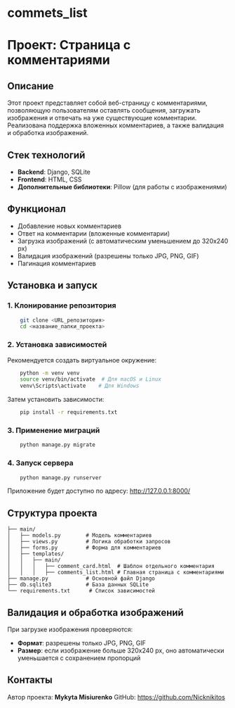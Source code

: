 # commets_list
# Проект: Страница с комментариями

## Описание
Этот проект представляет собой веб-страницу с комментариями, позволяющую пользователям оставлять сообщения, загружать изображения и отвечать на уже существующие комментарии. Реализована поддержка вложенных комментариев, а также валидация и обработка изображений.

## Стек технологий
- **Backend**: Django, SQLite
- **Frontend**: HTML, CSS
- **Дополнительные библиотеки**: Pillow (для работы с изображениями)

## Функционал
- Добавление новых комментариев
- Ответ на комментарии (вложенные комментарии)
- Загрузка изображений (с автоматическим уменьшением до 320x240 px)
- Валидация изображений (разрешены только JPG, PNG, GIF)
- Пагинация комментариев

## Установка и запуск
### 1. Клонирование репозитория
```sh
    git clone <URL_репозитория>
    cd <название_папки_проекта>
```
### 2. Установка зависимостей
Рекомендуется создать виртуальное окружение:
```sh
    python -m venv venv
    source venv/bin/activate  # Для macOS и Linux
    venv\Scripts\activate    # Для Windows
```
Затем установить зависимости:
```sh
    pip install -r requirements.txt
```
### 3. Применение миграций
```sh
    python manage.py migrate
```
### 4. Запуск сервера
```sh
    python manage.py runserver
```
Приложение будет доступно по адресу: http://127.0.0.1:8000/

## Структура проекта
```
├── main/
│   ├── models.py        # Модель комментариев
│   ├── views.py         # Логика обработки запросов
│   ├── forms.py         # Форма для комментариев
│   ├── templates/
│   │   ├── main/
│   │   │   ├── comment_card.html  # Шаблон отдельного комментария
│   │   │   ├── comments_list.html # Главная страница с комментариями
├── manage.py            # Основной файл Django
├── db.sqlite3           # База данных SQLite
└── requirements.txt      # Список зависимостей
```

## Валидация и обработка изображений
При загрузке изображения проверяются:
- **Формат**: разрешены только JPG, PNG, GIF
- **Размер**: если изображение больше 320x240 px, оно автоматически уменьшается с сохранением пропорций

## Контакты
Автор проекта: **Mykyta Misiurenko**
GitHub: https://github.com/Nicknikitos

